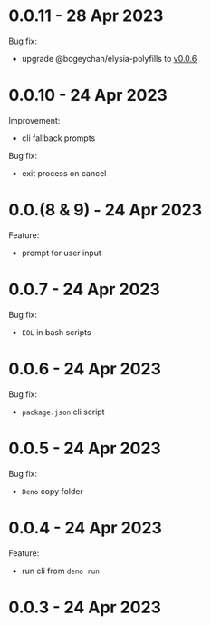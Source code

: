# 0.0.11 - 28 Apr 2023

Bug fix:

- upgrade @bogeychan/elysia-polyfills to [v0.0.6](https://github.com/bogeychan/elysia-polyfills/blob/9b441c21bd92c6a0bad697880f106e29559c96e7/CHANGELOG.md)

# 0.0.10 - 24 Apr 2023

Improvement:

- cli fallback prompts

Bug fix:

- exit process on cancel

# 0.0.(8 & 9) - 24 Apr 2023

Feature:

- prompt for user input

# 0.0.7 - 24 Apr 2023

Bug fix:

- `EOL` in bash scripts

# 0.0.6 - 24 Apr 2023

Bug fix:

- `package.json` cli script

# 0.0.5 - 24 Apr 2023

Bug fix:

- `Deno` copy folder

# 0.0.4 - 24 Apr 2023

Feature:

- run cli from `deno run`

# 0.0.3 - 24 Apr 2023
